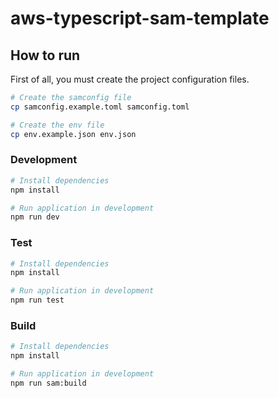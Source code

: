 # aws-typescript-sam-template



## How to run
First of all, you must create the project configuration files.

```bash
# Create the samconfig file
cp samconfig.example.toml samconfig.toml

# Create the env file
cp env.example.json env.json
```

### Development
```bash
# Install dependencies
npm install

# Run application in development
npm run dev
```

### Test
```bash
# Install dependencies
npm install

# Run application in development
npm run test
```

### Build
```bash
# Install dependencies
npm install

# Run application in development
npm run sam:build
```